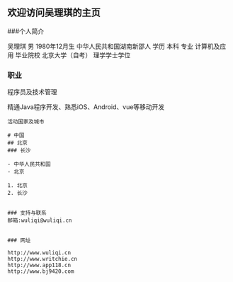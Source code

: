 ## 欢迎访问吴理琪的主页
###个人简介

吴理琪  男  1980年12月生  中华人民共和国湖南新邵人
学历  本科 
专业  计算机及应用
毕业院校 北京大学（自考） 理学学士学位

### 职业
程序员及技术管理

精通Java程序开发、熟悉iOS、Android、vue等移动开发

```主要城市
活动国家及城市

# 中国
## 北京
### 长沙

- 中华人民共和国
- 北京

1. 北京
2. 长沙


### 支持与联系 
邮箱:wuliqi@wuliqi.cn


### 网址

http://www.wuliqi.cn
http://www.writchie.cn
http://www.app118.cn
http://www.bj9420.com
